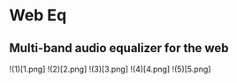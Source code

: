 # Web Eq

## Multi-band audio equalizer for the web

!(1)[1.png]
!(2)[2.png]
!(3)[3.png]
!(4)[4.png]
!(5)[5.png]
